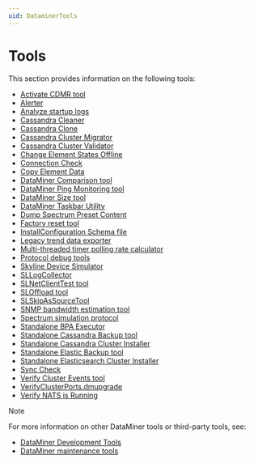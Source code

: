 ```yaml
---
uid: DataminerTools
---
```


# Tools

This section provides information on the following tools:

- [Activate CDMR tool](xref:Activate_CDMR)
- [Alerter](xref:Alerter)
- [Analyze startup logs](xref:Analyze_Startup_Logs)
- [Cassandra Cleaner](xref:Cassandra_Cleaner)
- [Cassandra Clone](xref:Cassandra_Clone)
- [Cassandra Cluster Migrator](xref:Cassandra_Cluster_Migrator)
- [Cassandra Cluster Validator](xref:Cassandra_Cluster_Validator)
- [Change Element States Offline](xref:Change_Element_States_Offline)
- [Connection Check](xref:Connection_Check)
- [Copy Element Data](xref:Copy_Element_Data)
- [DataMiner Comparison tool](xref:DataMinerComparisonTool)
- [DataMiner Ping Monitoring tool](xref:PingMonitoring)
- [DataMiner Size tool](xref:DataMinerSizeTool)
- [DataMiner Taskbar Utility](xref:DataMiner_Taskbar_Utility)
- [Dump Spectrum Preset Content](xref:Dump_Spectrum_Preset_Content)
- [Factory reset tool](xref:Factory_reset_tool)
- [InstallConfiguration Schema file](xref:InstallConfiguration_XSD)
- [Legacy trend data exporter](xref:Legacy_Trend_Data_Exporter)
- [Multi-threaded timer polling rate calculator](xref:Multi_Threaded_Timer_Polling_Rate_Calculator)
- [Protocol debug tools](xref:Protocol_Debug_Tools)
- [Skyline Device Simulator](xref:TOOQASNMPSimulator)
- [SLLogCollector](xref:SLLogCollector)
- [SLNetClientTest tool](xref:SLNetClientTest_tool)
- [SLOffload tool](xref:SLOffload_tool)
- [SLSkipAsSourceTool](xref:SLSkipAsSourceTool)
- [SNMP bandwidth estimation tool](xref:SNMP_Bandwidth_Estimation_Tool)
- [Spectrum simulation protocol](xref:Spectrum_Simulation_protocol)
- [Standalone BPA Executor](xref:Standalone_BPA_Executor)
- [Standalone Cassandra Backup tool](xref:Standalone_Cassandra_Backup_Tool)
- [Standalone Cassandra Cluster Installer](xref:Standalone_Cassandra_Cluster_Installer)
- [Standalone Elastic Backup tool](xref:Standalone_Elastic_Backup_Tool)
- [Standalone Elasticsearch Cluster Installer](xref:Standalone_Elasticsearch_Cluster_Installer)
- [Sync Check](xref:Sync_Check)
- [Verify Cluster Events tool](xref:Verify_Cluster_Events_Tool)
- [VerifyClusterPorts.dmupgrade](xref:VerifyClusterPortsdmupgrade)
- [Verify NATS is Running](xref:VerifyNatsIsRunning)

> [!NOTE]
> For more information on other DataMiner tools or third-party tools, see:
>
> - [DataMiner Development Tools](xref:TOOLS)
> - [DataMiner maintenance tools](xref:DMS_maintenance_tools)
